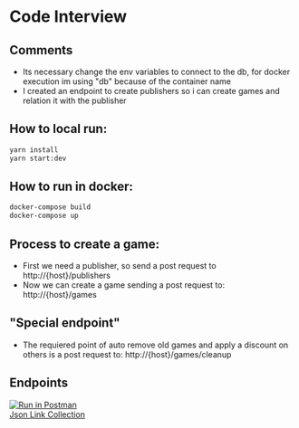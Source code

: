 # Code Interview 

## Comments
  - Its necessary change the env variables to connect to the db, for docker execution im using "db" because of the container name
  - I created an endpoint to create publishers so i can create games and relation it with the publisher

## How to local run:
```sh
yarn install
yarn start:dev
```


## How to run in docker:
```sh
docker-compose build
docker-compose up
```

## Process to create a game: 
  - First we need a publisher, so send a post request to http://{host}/publishers
  - Now we can create a game sending a post request to: http://{host}/games

## "Special endpoint" 
  - The requiered point of auto remove old games and apply a discount on others is a post request to: http://{host}/games/cleanup


## Endpoints
[![Run in Postman](https://run.pstmn.io/button.svg)](https://app.getpostman.com/run-collection/10936341-82f94dd5-f3d7-4ceb-975e-1f35a26618d2?action=collection%2Ffork&collection-url=entityId%3D10936341-82f94dd5-f3d7-4ceb-975e-1f35a26618d2%26entityType%3Dcollection%26workspaceId%3Dbb365453-b299-4bcc-af6b-1cfc1b662544) <br>
[Json Link Collection](https://www.getpostman.com/collections/4d031f795afe3f394de7)
